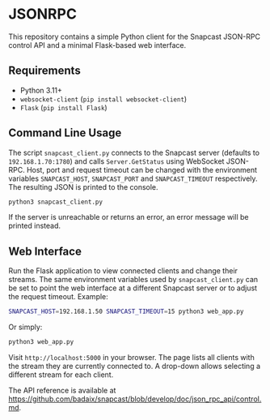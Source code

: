 # JSONRPC

This repository contains a simple Python client for the Snapcast JSON-RPC control API and a minimal Flask-based web interface.

## Requirements

- Python 3.11+
- `websocket-client` (`pip install websocket-client`)
- `Flask` (`pip install Flask`)

## Command Line Usage

The script `snapcast_client.py` connects to the Snapcast server (defaults to
`192.168.1.70:1780`) and calls `Server.GetStatus` using WebSocket JSON-RPC.  Host,
port and request timeout can be changed with the environment variables
`SNAPCAST_HOST`, `SNAPCAST_PORT` and `SNAPCAST_TIMEOUT` respectively.
The resulting JSON is printed to the console.

```bash
python3 snapcast_client.py
```

If the server is unreachable or returns an error, an error message will be printed instead.

## Web Interface

Run the Flask application to view connected clients and change their streams.
The same environment variables used by ``snapcast_client.py`` can be set to
point the web interface at a different Snapcast server or to adjust the
request timeout. Example:

```bash
SNAPCAST_HOST=192.168.1.50 SNAPCAST_TIMEOUT=15 python3 web_app.py
```

Or simply:

```bash
python3 web_app.py
```

Visit `http://localhost:5000` in your browser. The page lists all clients with the stream they are currently connected to. A drop-down allows selecting a different stream for each client.

The API reference is available at <https://github.com/badaix/snapcast/blob/develop/doc/json_rpc_api/control.md>.
